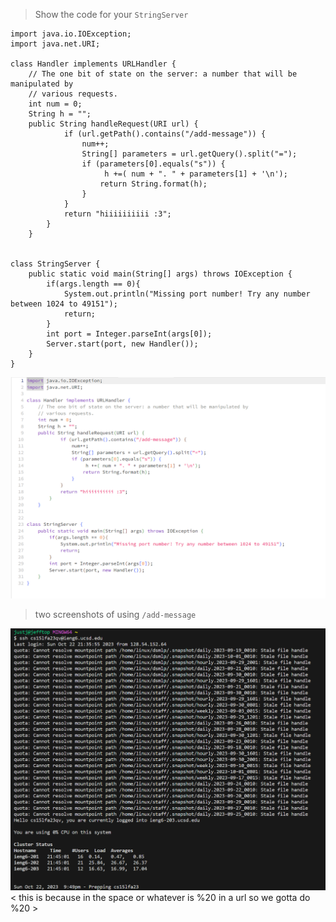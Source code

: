 > Show the code for your ``StringServer``
```
import java.io.IOException;
import java.net.URI;

class Handler implements URLHandler {
    // The one bit of state on the server: a number that will be manipulated by
    // various requests.
    int num = 0;
    String h = "";
    public String handleRequest(URI url) {
            if (url.getPath().contains("/add-message")) {
                num++;
                String[] parameters = url.getQuery().split("=");
                if (parameters[0].equals("s")) {
                     h +=( num + ". " + parameters[1] + '\n');
                    return String.format(h);
                }
            }
            return "hiiiiiiiiii :3";
        }
    }


class StringServer {
    public static void main(String[] args) throws IOException {
        if(args.length == 0){
            System.out.println("Missing port number! Try any number between 1024 to 49151");
            return;
        }
        int port = Integer.parseInt(args[0]);
        Server.start(port, new Handler());
    }
}
```
![Image](LabReport2_StringServer.png)

> two screenshots of using ``/add-message``


![Image](LabReport2.png) < this is because in the space or whatever is %20 in a url so we gotta do %20 >
